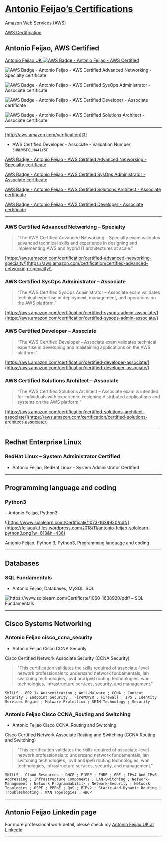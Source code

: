 # [Antonio Feijao’s Certifications](https://www.antoniocloud.com)

[Amazon Web Services (AWS)](https://aws.amazon.com/)

[AWS Certification](https://aws.amazon.com/certification/#roadmap)


## Antonio Feijao, AWS Certified

[Antonio Feijao UK ![AWS Badge - Antonio Feijao - AWS Certified][1] ][2]

[1]: https://feijaouk.files.wordpress.com/2018/11/aws_certified_logo_1176x600_color.png?w=308&h=44 "Antonio Feijao UK, AWS Certified"
[2]: https://www.antoniocloud.com


![AWS Badge - Antonio Feijao - AWS Certified Advanced Networking - Specialty certificate](https://feijaouk.files.wordpress.com/2018/11/aws-badge-antonio-feijao-aws-certified-advanced-networking-specialty-certificate.png?w=165&h=165)

![AWS Badge - Antonio Feijao - AWS Certified SysOps Administrator - Associate certificate](https://feijaouk.files.wordpress.com/2018/11/aws-badge-antonio-feijao-aws-certified-sysops-administrator-associate-certificate.png?w=165&h=165) 

![AWS Badge - Antonio Feijao - AWS Certified Developer - Associate certificate](https://feijaouk.files.wordpress.com/2018/11/aws-badge-antonio-feijao-aws-certified-developer-associate-certificate.png?w=165&h=165) 

![AWS Badge - Antonio Feijao - AWS Certified Solutions Architect - Associate certificate](https://feijaouk.files.wordpress.com/2018/11/aws-badge-antonio-feijao-aws-certified-solutions-architect-associate-certificate.png?w=165&h=165)

---

[http://aws.amazon.com/verification][3]

[3]: http://aws.amazon.com/verification


* AWS Certified Developer - Associate - Validation Number `3HNDW6FCLM441Y5F`



[AWS Badge - Antonio Feijao - AWS Certified Advanced Networking - Specialty certificate](https://www.certmetrics.com/amazon/public/badge.aspx?i=6&t=c&d=2018-11-20&ci=AWS00280650)

[AWS Badge - Antonio Feijao - AWS Certified SysOps Administrator - Associate certificate](https://www.certmetrics.com/amazon/public/badge.aspx?i=3&t=c&d=2018-11-21&ci=AWS00280650)

[AWS Badge - Antonio Feijao - AWS Certified Solutions Architect - Associate certificate](https://www.certmetrics.com/amazon/public/badge.aspx?i=1&t=c&d=2017-07-17&ci=AWS00280650)

[AWS Badge - Antonio Feijao - AWS Certified Developer - Associate certificate](https://www.certmetrics.com/amazon/public/badge.aspx?i=2&t=c&d=2018-01-29&ci=AWS00280650)

---

### AWS Certified Advanced Networking – Specialty

> “The AWS Certified Advanced Networking – Specialty exam validates advanced technical skills and experience in designing and implementing AWS and hybrid IT architectures at scale.”

[https://aws.amazon.com/certification/certified-advanced-networking-specialty/](https://aws.amazon.com/certification/certified-advanced-networking-specialty/)


### AWS Certified SysOps Administrator – Associate

> “The AWS Certified SysOps Administrator – Associate exam validates technical expertise in deployment, management, and operations on the AWS platform.”

[https://aws.amazon.com/certification/certified-sysops-admin-associate/](https://aws.amazon.com/certification/certified-sysops-admin-associate/)


### AWS Certified Developer – Associate
> “The AWS Certified Developer – Associate exam validates technical expertise in developing and maintaining applications on the AWS platform.”

[https://aws.amazon.com/certification/certified-developer-associate/](https://aws.amazon.com/certification/certified-developer-associate/)


### AWS Certified Solutions Architect – Associate

> “The AWS Certified Solutions Architect – Associate exam is intended for individuals with experience designing distributed applications and systems on the AWS platform.”

[https://aws.amazon.com/certification/certified-solutions-architect-associate/](https://aws.amazon.com/certification/certified-solutions-architect-associate/)

---

## Redhat Enterprise Linux

### RedHat Linux – System Administrator Certified

- Antonio Feijao, RedHat Linux - System Administrator Certified

---

## Programming language and coding

### Python3

– Antonio Feijao, Python3

![https://www.sololearn.com/Certificate/1073-1638920/pdf/](https://feijaouk.files.wordpress.com/2018/11/antonio-feijao-sololearn-python3.png?w=618&h=436)

Antonio Feijao, Python 3, Python3, Programming language and coding

---

## Databases

### SQL Fundamentals

- Antonio Feijao, Databases, MySQL, SQL

![https://www.sololearn.com/Certificate/1060-1638920/pdf/ – SQL Fundamentals](https://feijaouk.files.wordpress.com/2018/11/antonio-feijao-sololearn-sql-fundamentals.png?w=618&h=437)


---

## Cisco Systems Networking

### Antonio Feijao cisco_ccna_security
- Antonio Feijao Cisco CCNA Security

Cisco Certified Network Associate Security (CCNA Security)

> "This certification validates the skills required of associate-level network professionals to understand network fundamentals, lan switching technologies, ipv4 and ipv6 routing technologies, wan technologies, infrastructure services, security, and management."

```
SKILLS - 802.1x Authentication ; Anti-Malware ; CCNA ; Content Security ; Endpoint Security ; FirePOWER ; Firewall ; IPS ; Identity Services Engine ; Malware Protection ; SEIM-Technology ; Security
```


### Antonio Feijao Cisco CCNA_Routing and Switching
- Antonio Feijao Cisco CCNA_Routing and Switching

Cisco Certified Network Associate Routing and Switching (CCNA Routing and Switching)

> "This certification validates the skills required of associate-level network professionals to understand network fundamentals, lan switching technologies, ipv4 and ipv6 routing technologies, wan technologies, infrastructure services, security, and management."

```
SKILLS - Cloud Resources ; DHCP ; EIGRP ; FHRP ; GRE ; IPv4 And IPv6 Addressing ; Infrastructure Components ; LAN-Switching ; Network-Management ; Network Programmability ; Network-Security ; Network Topologies ; OSPF ; PPPoE ; QoS ; RIPv2 ; Static-And-Dynamic Routing ; Troubleshooting ; WAN Topologies ; eBGP
```


---

## Antonio Feijao Linkedin page

For more professional work detail, please check my [Antonio Feijao UK at LinkedIn](https://www.linkedin.com/in/antoniofeijaouk/)

---

